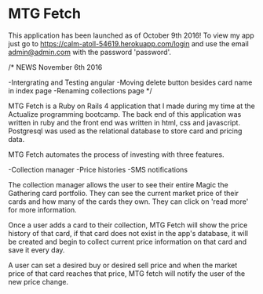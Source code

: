 # MTG Fetch


This application has been launched as of October 9th 2016! To view my app just go to https://calm-atoll-54619.herokuapp.com/login and use the email admin@admin.com with the password 'password'.

/* NEWS
November 6th 2016

-Intergrating and Testing angular
-Moving delete button besides card name in index page
-Renaming collections page
*/


MTG Fetch is a Ruby on Rails 4 application that I made during my time at the Actualize 
programming bootcamp. The back end of this application was written in ruby and the front end was written in html, css and javascript. Postgresql was used as the relational database to store card and pricing data.

MTG Fetch automates the process of investing with three features.

-Collection manager
-Price histories
-SMS notifications

The collection manager allows the user to see their entire Magic the Gathering card portfolio. They can see the current market price of their cards and how many of the cards they own. They can click on 'read more' for more information.

Once a user adds a card to their collection, MTG Fetch will show the price history of that card, if that card does not exist in the app's database, it will be created and begin to collect current price information on that card and save it every day.

A user can set a desired buy or desired sell price and when the market price of that card reaches that price, MTG fetch will notify the user of the new price change.